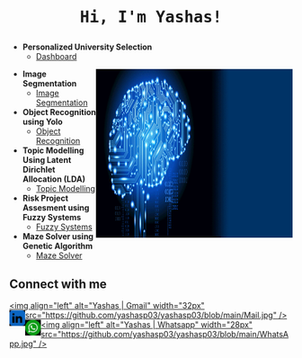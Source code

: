 <h1 align="center"><pre>Hi, I'm Yashas!</h1>

- <b>Personalized University Selection</b>
  - [Dashboard](https://github.com/yashaharshika/Data-Visualization/tree/main)

<img src="https://github.com/yashasp03/yashasp03/blob/main/AI_gif.gif" align = "right" width="350" height="300" />

- <b>Image Segmentation</b>
  - [Image Segmentation](https://github.com/yashasp03/AI_Projects/tree/Image_Segmentation)
- <b>Object Recognition using Yolo</b>
  - [Object Recognition](https://github.com/yashasp03/AI_Projects/tree/Object_Recognition)
- <b>Topic Modelling Using Latent Dirichlet Allocation (LDA)</b>
  - [Topic Modelling](https://github.com/yashasp03/AI_Projects/tree/Topic_Modelling)
- <b>Risk Project Assesment using Fuzzy Systems</b>
  - [Fuzzy Systems](https://github.com/yashasp03/AI_Projects/tree/Risk_Project_Assesment)
- <b>Maze Solver using Genetic Algorithm</b>
  - [Maze Solver](https://github.com/yashasp03/AI_Projects/tree/Maze_Solver) 

<h2> Connect with me</h2>

<a href="mailto:yashasparameshwara@gmail.com"><img align="left" alt="Yashas | Gmail" width="32px" src="https://github.com/yashasp03/yashasp03/blob/main/Mail.jpg" /></a>
[<img align="left" alt="Yashas | LinkedIn" width="28px" src="https://github.com/yashasp03/yashasp03/blob/main/LinkedIN.jpg" />][linkedin]
[<img align="left" alt="Yashas | Whatsapp" width="28px" src="https://github.com/yashasp03/yashasp03/blob/main/WhatsApp.jpg" />][Whatsapp]
<a href="https://wa.me/447587655006"><img align="left" alt="Yashas | Whatsapp" width="28px" src="https://github.com/yashasp03/yashasp03/blob/main/WhatsApp.jpg" /></a>

[linkedin]: https://www.linkedin.com/in/yashasp03/
[gmail]: mailto:yashasparameshwara@gmail.com
[Whatsapp]: https://wa.me/447587655006
